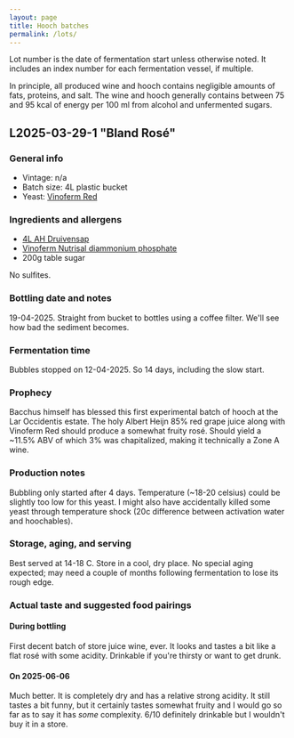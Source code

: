 ```yaml
---
layout: page
title: Hooch batches
permalink: /lots/
---
```


Lot number is the date of fermentation start unless otherwise noted. It includes an index number for each fermentation vessel, if multiple.

In principle, all produced wine and hooch contains negligible amounts of fats, proteins, and salt. The wine and hooch generally contains between 75 and 95 kcal of energy per 100 ml from alcohol and unfermented sugars.

## L2025-03-29-1 "Bland Rosé"

### General info

- Vintage: n/a
- Batch size: 4L plastic bucket
- Yeast: [Vinoferm Red](https://brouwland.com/en/yeast-and-bacteria/20441-dried-wine-yeast-vinoferm-red-7-g.html)

### Ingredients and allergens

- [4L AH Druivensap](https://www.ah.nl/producten/product/wi377724/druivensap)
- [Vinoferm Nutrisal diammonium phosphate](https://brouwland.com/en/yeast-nutrients/117-yeast-nutrition-vinoferm-nutrisal-1kg.html)
- 200g table sugar

No sulfites.

### Bottling date and notes

19-04-2025.
Straight from bucket to bottles using a coffee filter. We'll see how bad the sediment becomes.

### Fermentation time

Bubbles stopped on 12-04-2025. So 14 days, including the slow start.

### Prophecy

Bacchus himself has blessed this first experimental batch of hooch at the Lar Occidentis estate. The holy Albert Heijn 85% red grape juice along with Vinoferm Red should produce a somewhat fruity rosé. Should yield a ~11.5% ABV of which 3% was chapitalized, making it technically a Zone A wine.

### Production notes

Bubbling only started after 4 days. Temperature (~18-20 celsius) could be slightly too low for this yeast. I might also have accidentally killed some yeast through temperature shock (20c difference between activation water and hoochables).

### Storage, aging, and serving

Best served at 14-18 C. Store in a cool, dry place. No special aging expected; may need a couple of months following fermentation to lose its rough edge.

### Actual taste and suggested food pairings

#### During bottling

First decent batch of store juice wine, ever. It looks and tastes a bit like a flat rosé with some acidity. Drinkable if you're thirsty or want to get drunk.

#### On 2025-06-06

Much better. It is completely dry and has a relative strong acidity. It still tastes a bit funny, but it certainly tastes somewhat fruity and I would go so far as to say it has _some_ complexity.
6/10 definitely drinkable but I wouldn't buy it in a store.
